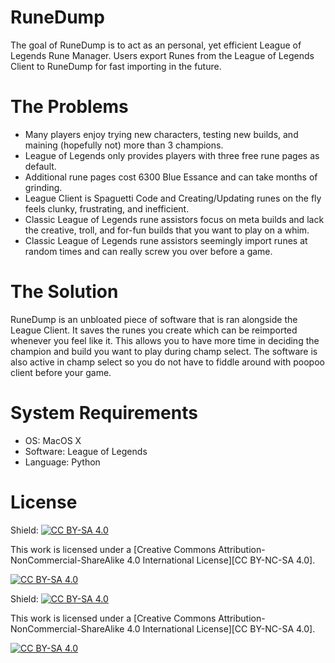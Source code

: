 # RuneDump
The goal of RuneDump is to act as an personal, yet efficient League of Legends Rune Manager.
Users export Runes from the League of Legends Client to RuneDump for fast importing in the future.

# The Problems
- Many players enjoy trying new characters, testing new builds, and maining (hopefully not) more than 3 champions.
- League of Legends only provides players with three free rune pages as default. 
- Additional rune pages cost 6300 Blue Essance and can take months of grinding.
- League Client is Spaguetti Code and Creating/Updating runes on the fly feels clunky, frustrating, and inefficient.
- Classic League of Legends rune assistors focus on meta builds and lack the creative, troll, and for-fun builds that you want to play on a whim.
- Classic League of Legends rune assistors seemingly import runes at random times and can really screw you over before a game.

# The Solution
RuneDump is an unbloated piece of software that is ran alongside the League Client. It saves the runes you create which can be reimported whenever you feel like it. This allows you to have more time in deciding the champion and build you want to play during champ select. The software is also active in champ select so you do not have to fiddle around with poopoo client before your game.

# System Requirements
- OS: MacOS X
- Software: League of Legends
- Language: Python

# License
Shield: [![CC BY-SA 4.0][cc-by-sa-shield]][cc-by-sa]

This work is licensed under a
[Creative Commons Attribution-NonCommercial-ShareAlike 4.0 International License][CC BY-NC-SA 4.0].

[![CC BY-SA 4.0][cc-by-sa-image]][cc-by-sa]

[cc-by-nc-sa]: https://creativecommons.org/licenses/by-nc-sa/4.0/
[cc-by-nc-sa-image]: https://licensebuttons.net/l/by-sa/4.0/88x31.png
[cc-by-nc-sa-shield]: https://img.shields.io/badge/license-CC--BY--NC--SA--4.0-lightgrey

Shield: [![CC BY-SA 4.0][cc-by-sa-shield]][cc-by-sa]

This work is licensed under a
[Creative Commons Attribution-NonCommercial-ShareAlike 4.0 International License][CC BY-NC-SA 4.0].

[![CC BY-SA 4.0][cc-by-sa-image]][cc-by-sa]

[cc-by-sa]: http://creativecommons.org/licenses/by-sa/4.0/
[cc-by-sa-image]: https://licensebuttons.net/l/by-sa/4.0/88x31.png
[cc-by-sa-shield]: https://img.shields.io/badge/License-CC%20BY--SA%204.0-lightgrey.svg
